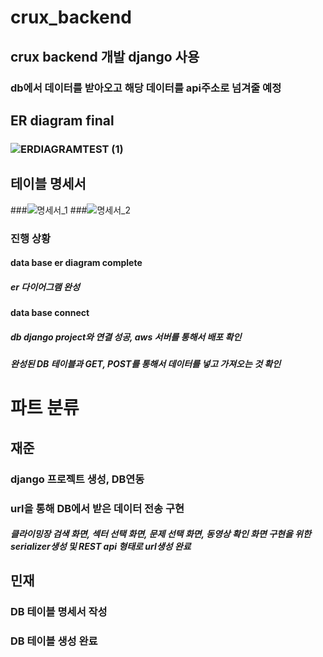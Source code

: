 # crux_backend
## crux backend 개발 django 사용
### db에서 데이터를 받아오고 해당 데이터를 api주소로 넘겨줄 예정
## ER diagram final
### ![ERDIAGRAMTEST (1)](https://user-images.githubusercontent.com/130541881/232277096-08cf4e96-835f-446b-a9c4-aa787d0fd40c.png)

## 테이블 명세서
###![명세서_1](https://user-images.githubusercontent.com/130541881/232277995-4135e2c3-8e00-4bb9-b153-d91b7a5cf5ed.PNG)
###![명세서_2](https://user-images.githubusercontent.com/130541881/232277998-f71b5f6d-d27f-4651-a854-3a0960b8364b.PNG)


### 진행 상황
#### data base er diagram complete
##### er 다이어그램 완성
#### data base connect
##### db django project와 연결 성공, aws 서버를 통해서 배포 확인
##### 완성된 DB 테이블과 GET, POST를 통해서 데이터를 넣고 가져오는 것 확인


# 파트 분류
## 재준
### django 프로젝트 생성, DB연동
### url을 통해 DB에서 받은 데이터 전송 구현
##### 클라이밍장 검색 화면, 섹터 선택 화면, 문제 선택 화면, 동영상 확인 화면 구현을 위한 serializer생성 및 REST api 형태로 url생성 완료

## 민재
### DB 테이블 명세서 작성
### DB 테이블 생성 완료

